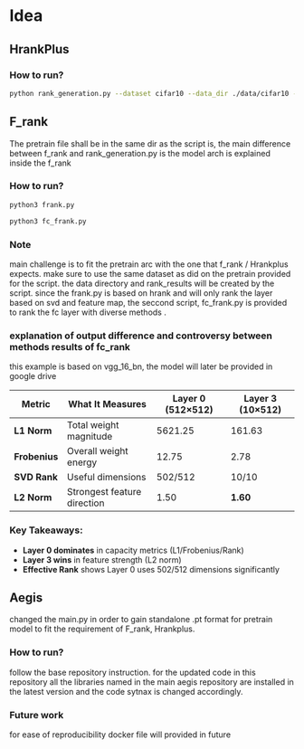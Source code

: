 # Idea


## HrankPlus

### How to run?

```bash
python rank_generation.py --dataset cifar10 --data_dir ./data/cifar10 --pretrain_dir ./checkpoints/data.pkl --arch vgg_16_bn --limit 5 --gpu 0
```

## F_rank
The pretrain file shall be in the same dir as the script is, the main difference between f_rank and rank_generation.py is the model arch is explained inside the f_rank
### How to run?
```bash
python3 frank.py
```
```bash
python3 fc_frank.py
```
### Note
main challenge is to fit the pretrain arc with the one that f_rank / Hrankplus expects.
make sure to use the same dataset as did on the pretrain provided for the script. the data directory and rank_results will be created by the script.
since the frank.py is based on hrank and will only rank the layer based on svd and feature map, the seccond script, fc_frank.py is provided to rank the fc layer with diverse methods .
### explanation of output difference and controversy between methods results of fc_rank
this example is based on vgg_16_bn, the model will later be provided in google drive

| Metric          | What It Measures          | Layer 0 (512×512) | Layer 3 (10×512) |
|-----------------|---------------------------|-------------------|------------------|
| **L1 Norm**     | Total weight magnitude    | 5621.25           | 161.63           |
| **Frobenius**   | Overall weight energy     | 12.75             | 2.78             |
| **SVD Rank**    | Useful dimensions         | 502/512           | 10/10            |
| **L2 Norm**     | Strongest feature direction | 1.50            | **1.60**         |

### Key Takeaways:
-  **Layer 0 dominates** in capacity metrics (L1/Frobenius/Rank)  
-  **Layer 3 wins** in feature strength (L2 norm)  
-  **Effective Rank** shows Layer 0 uses 502/512 dimensions significantly

## Aegis
changed the main.py in order to gain standalone .pt format for pretrain model to fit the requirement of F_rank, Hrankplus.
### How to run?
follow the base repository instruction. for the updated code in this repository all the libraries named in the main aegis repository are installed in the latest version and the code sytnax is changed accordingly.
### Future work
for ease of reproducibility docker file will provided in future  